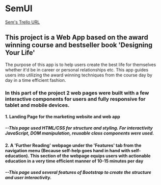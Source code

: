 # SemUI
[Sem's Trello URL](https://trello.com/b/HBYReANw/lambda-notes-sem)

## This project is a Web App based on the award winning course and bestseller book 'Designing Your Life' 
The purpose of this app is to help users create the best life for themselves whether it'd be in career or personal relationships etc. This app guides users into utilizing the award winning techniques from the course day by day in a time efficient fashion. 

### In this part of the project 2 web pages were built with a few interactive components for users and fully responsive for tablet and mobile devices.  
#### 1. Landing Page for the marketing website and web app
 ##### --This page used HTML/CSS for structure and styling. For interactivity JavaScript, DOM manipulation, reusable class components were used. 
#### 2. A 'Further Reading' webpage under the 'Features' tab from the navigation menu (Because self-help goes hand in hand with self-education). This section of the webpage equips users with actionable education in a very time efficient manner of 10-15 minutes per day
 ##### --This page used several features of Bootstrap to create the structure and user interactivity. 


